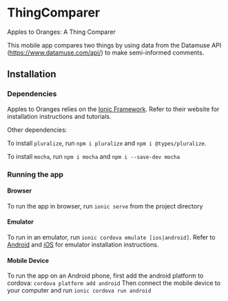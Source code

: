 # ThingComparer

Apples to Oranges: A Thing Comparer

This mobile app compares two things by using data from the Datamuse API (https://www.datamuse.com/api/) to make semi-informed comments.

## Installation

### Dependencies

Apples to Oranges relies on the [Ionic Framework](https://ionicframework.com/).
 Refer to their website for installation instructions and tutorials.
 
 Other dependencies:

To install `pluralize`, run `npm i pluralize` and `npm i @types/pluralize`.

To install `mocha`, run `npm i mocha` and `npm i --save-dev mocha`

### Running the app

#### Browser
To run the app in browser, run `ionic serve` from the project directory

#### Emulator
To run in an emulator, run `ionic cordova emulate [ios|android]`. Refer to 
[Android](https://developer.android.com/studio/run/emulator) 
and [iOS](https://developer.apple.com/library/archive/documentation/ToolsLanguages/Conceptual/Xcode_Overview/RunningintheSimulator.html)
for emulator installation instructions.

#### Mobile Device
To run the app on an Android phone, first add the android platform to cordova: `cordova platform add android`
Then connect the mobile device to your computer and run `ionic cordova run android`
